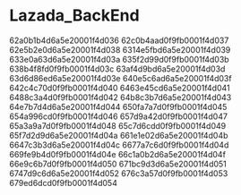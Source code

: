 # Lazada_BackEnd

62a0b1b4d6a5e20001f4d036
62c0b4aad0f9fb0001f4d037
62e5b2e0d6a5e20001f4d038
6314e5fbd6a5e20001f4d039
633e0a63d6a5e20001f4d03a
635f2d99d0f9fb0001f4d03b
638b4f8fd0f9fb0001f4d03c
63af4d9bd6a5e20001f4d03d
63d6d86ed6a5e20001f4d03e
640e5c6ad6a5e20001f4d03f
642c4c70d0f9fb0001f4d040
6463e45cd6a5e20001f4d041
6488c3a4d0f9fb0001f4d042
64b8c3b7d6a5e20001f4d043
64e7b7d4d6a5e20001f4d044
650fa7a7d0f9fb0001f4d045
654a996cd0f9fb0001f4d046
657d9a42d0f9fb0001f4d047
65a3a9a7d0f9fb0001f4d048
65c7d6cdd0f9fb0001f4d049
65f7d2d9d6a5e20001f4d04a
661e1e02d6a5e20001f4d04b
6647c3b3d6a5e20001f4d04c
6677a7c6d0f9fb0001f4d04d
669fe9b4d0f9fb0001f4d04e
66c1a0b2d6a5e20001f4d04f
66e9c6b7d0f9fb0001f4d050
671bc9d3d6a5e20001f4d051
6747d9c6d6a5e20001f4d052
676c3a57d0f9fb0001f4d053
679ed6dcd0f9fb0001f4d054
